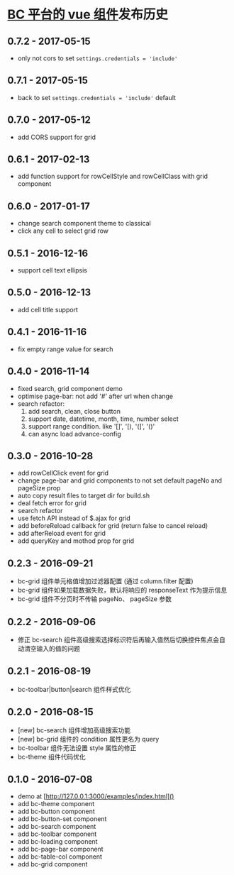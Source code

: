 # [BC 平台的 vue 组件](https://github.com/bcsoft/bc-vue-components)发布历史

## 0.7.2 - 2017-05-15 
- only not cors to set `settings.credentials = 'include'`

## 0.7.1 - 2017-05-15 
- back to set `settings.credentials = 'include'` default

## 0.7.0 - 2017-05-12 
- add CORS support for grid

## 0.6.1 - 2017-02-13 
- add function support for rowCellStyle and rowCellClass with grid component

## 0.6.0 - 2017-01-17 
- change search component theme to classical
- click any cell to select grid row

## 0.5.1 - 2016-12-16 
- support cell text ellipsis

## 0.5.0 - 2016-12-13 
- add cell title support

## 0.4.1 - 2016-11-16 
- fix empty range value for search

## 0.4.0 - 2016-11-14 
- fixed search, grid component demo
- optimise page-bar: not add '#' after url when change
- search refactor:
	1. add search, clean, close button
	2. support date, datetime, month, time, number select
	3. support range condition. like '[]', '[), '(]', '()'
	4. can async load advance-config

## 0.3.0 - 2016-10-28 
- add rowCellClick event for grid
- change page-bar and grid components to not set default pageNo and pageSize prop
- auto copy result files to target dir for build.sh
- deal fetch error for grid
- search refactor
- use fetch API instead of $.ajax for grid
- add beforeReload callback for grid (return false to cancel reload)
- add afterReload event for grid
- add queryKey and mothod prop for grid

## 0.2.3 - 2016-09-21 
- bc-grid 组件单元格值增加过滤器配置 (通过 column.filter 配置)
- bc-grid 组件如果加载数据失败，默认将响应的 responseText 作为提示信息
- bc-grid 组件不分页时不传输 pageNo、 pageSize 参数

## 0.2.2 - 2016-09-06 
- 修正 bc-search 组件高级搜索选择标识符后再输入值然后切换控件焦点会自动清空输入的值的问题

## 0.2.1 - 2016-08-19 
- bc-toolbar|button|search 组件样式优化

## 0.2.0 - 2016-08-15 
- [new] bc-search 组件增加高级搜索功能
- [new] bc-grid 组件的 condition 属性更名为 query
- bc-toolbar 组件无法设置 style 属性的修正
- bc-theme 组件代码优化

## 0.1.0 - 2016-07-08 
- demo at [http://127.0.0.1:3000/examples/index.html]()
- add bc-theme component
- add bc-button component
- add bc-button-set component
- add bc-search component
- add bc-toolbar component
- add bc-loading component
- add bc-page-bar component
- add bc-table-col component
- add bc-grid component